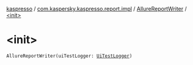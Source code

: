 [kaspresso](../../index.md) / [com.kaspersky.kaspresso.report.impl](../index.md) / [AllureReportWriter](index.md) / [&lt;init&gt;](./-init-.md)

# &lt;init&gt;

`AllureReportWriter(uiTestLogger: `[`UiTestLogger`](../../com.kaspersky.kaspresso.logger/-ui-test-logger.md)`)`